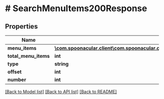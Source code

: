 # # SearchMenuItems200Response

## Properties

Name | Type | Description | Notes
------------ | ------------- | ------------- | -------------
**menu_items** | [**\com.spoonacular.client\com.spoonacular.client.model\SearchMenuItems200ResponseMenuItemsInner[]**](SearchMenuItems200ResponseMenuItemsInner.md) |  |
**total_menu_items** | **int** |  |
**type** | **string** |  |
**offset** | **int** |  |
**number** | **int** |  |

[[Back to Model list]](../../README.md#models) [[Back to API list]](../../README.md#endpoints) [[Back to README]](../../README.md)

